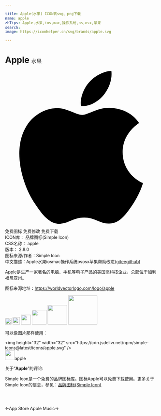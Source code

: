 ```yaml
---

title: Apple(水果) ICON转svg、png下载
name: apple
zhTips: Apple,水果,ios,mac,操作系统,os,osx,苹果
search: 
image: https://iconhelper.cn/svg/brands/apple.svg

---
```


# Apple  <small style="font-size: 60%;font-weight: 100">水果</small>

<div id="svg" class="svg-wrap">
<svg role="img" viewBox="0 0 24 24" xmlns="http://www.w3.org/2000/svg"><title>Apple icon</title><path d="M7.078 23.55c-.473-.316-.893-.703-1.244-1.15-.383-.463-.738-.95-1.064-1.454-.766-1.12-1.365-2.345-1.78-3.636-.5-1.502-.743-2.94-.743-4.347 0-1.57.34-2.94 1.002-4.09.49-.9 1.22-1.653 2.1-2.182.85-.53 1.84-.82 2.84-.84.35 0 .73.05 1.13.15.29.08.64.21 1.07.37.55.21.85.34.95.37.32.12.59.17.8.17.16 0 .39-.05.645-.13.145-.05.42-.14.81-.31.386-.14.692-.26.935-.35.37-.11.728-.21 1.05-.26.39-.06.777-.08 1.148-.05.71.05 1.36.2 1.94.42 1.02.41 1.843 1.05 2.457 1.96-.26.16-.5.346-.725.55-.487.43-.9.94-1.23 1.505-.43.77-.65 1.64-.644 2.52.015 1.083.29 2.035.84 2.86.387.6.904 1.114 1.534 1.536.31.21.582.355.84.45-.12.375-.252.74-.405 1.1-.347.807-.76 1.58-1.25 2.31-.432.63-.772 1.1-1.03 1.41-.402.48-.79.84-1.18 1.097-.43.285-.935.436-1.452.436-.35.015-.7-.03-1.034-.127-.29-.095-.576-.202-.856-.323-.293-.134-.596-.248-.905-.34-.38-.1-.77-.148-1.164-.147-.4 0-.79.05-1.16.145-.31.088-.61.196-.907.325-.42.175-.695.29-.855.34-.324.096-.656.154-.99.175-.52 0-1.004-.15-1.486-.45zm6.854-18.46c-.68.34-1.326.484-1.973.436-.1-.646 0-1.31.27-2.037.24-.62.56-1.18 1-1.68.46-.52 1.01-.95 1.63-1.26.66-.34 1.29-.52 1.89-.55.08.68 0 1.35-.25 2.07-.228.64-.568 1.23-1 1.76-.435.52-.975.95-1.586 1.26z"/></svg>
</div>
<detail full-name='apple'></detail>

<div class="detail-page">
<p>
<span><span class="badge-success badge">免费图标</span> <span class="badge-success badge">免费修改</span>  <span class="badge-success badge">免费下载</span> </span>
<br/>
<span>
ICON库：
<span class="badge-secondary badge">品牌图标(Simple Icon)</span> 
</span>
<br/>
<span>
CSS名称：
<span class="badge-secondary badge">apple</span> 
</span>

<br/>
<span>
版本：
<span class="badge-secondary badge">2.8.0</span> 
</span>
<br/>
<span>图标来源/作者：<span class="badge-light badge">Simple Icon</span></span> 
<br/>
<span class="zh-detail">中文描述：<span class="badge-primary badge">Apple</span><span class="badge-primary badge">水果</span><span class="badge-primary badge">ios</span><span class="badge-primary badge">mac</span><span class="badge-primary badge">操作系统</span><span class="badge-primary badge">os</span><span class="badge-primary badge">osx</span><span class="badge-primary badge">苹果</span><span class="help-link"><span>帮助改进</span>(<a href="https://gitee.com/liuwave/icon-helper/edit/master/json/brands/apple.json" target="_blank" rel="noopener noreferrer">gitee</a><a href="https://github.com/liuwave/icon-helper/edit/master/json/brands/apple.json" target="_blank" rel="noopener noreferrer">github</a></span>)</span><br/>
</p>
</div><div class="description description alert alert-light"><p>Apple是生产一家著名的电脑、手机等电子产品的美国高科技企业，总部位于加利福尼亚州。</p><p>图标来源地址：<a href="https://worldvectorlogo.com/logo/apple" target="_blank" rel="noopener noreferrer">https://worldvectorlogo.com/logo/apple</a></p></div>
<div class="alert alert-dark">
<img height="21" width="21" src="https://cdn.jsdelivr.net/npm/simple-icons@latest/icons/apple.svg" />
<img height="24" width="24" src="https://cdn.jsdelivr.net/npm/simple-icons@latest/icons/apple.svg" />
<img height="32" width="32" src="https://cdn.jsdelivr.net/npm/simple-icons@latest/icons/apple.svg" />
<img height="48" width="48" src="https://cdn.jsdelivr.net/npm/simple-icons@latest/icons/apple.svg" />
<img height="64" width="64" src="https://cdn.jsdelivr.net/npm/simple-icons@latest/icons/apple.svg" />
<img height="96" width="96" src="https://cdn.jsdelivr.net/npm/simple-icons@latest/icons/apple.svg" />

</div>
<div>
  <p>可以像图片那样使用：    
  </p>
  <div class="alert alert-primary" style="font-size: 14px">
    &lt;img height="32" width="32" src="https://cdn.jsdelivr.net/npm/simple-icons@latest/icons/apple.svg" /&gt;
    <copy-btn content='<img height="32" width="32" src="https://cdn.jsdelivr.net/npm/simple-icons@latest/icons/apple.svg" />'></copy-btn>
  </div>
  <div class="alert alert-secondary">
    <img height="32" width="32" src="https://cdn.jsdelivr.net/npm/simple-icons@latest/icons/apple.svg" />apple
    <copy-btn content="apple" btn-title="复制图标名称"></copy-btn>
  </div>
</div>
<div class="icon-detail__container">
<p>关于“<b>Apple</b>”的评论:</p>
</div>
<Vssue title="关于“Apple”的评论" />
<div><p>Simple Icon是一个免费的品牌图标库。图标Apple可以免费下载使用。更多关于  Simple Icon的信息，参见：<a target="_blank" href="https://iconhelper.cn/brands.html">品牌图标(Simple Icon)</a>
</p></div>


<div style="padding:2rem 0 " class="page-nav"><p class="inner"><span class="prev">←<router-link to="/icon/app-store.html">App Store</router-link></span> <span class="next"><router-link to="/icon/apple-music.html">Apple Music</router-link>→</span></p></div>

